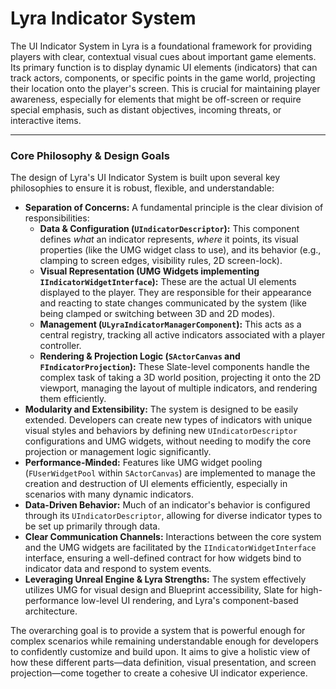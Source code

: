 # Lyra Indicator System

The UI Indicator System in Lyra is a foundational framework for providing players with clear, contextual visual cues about important game elements. Its primary function is to display dynamic UI elements (indicators) that can track actors, components, or specific points in the game world, projecting their location onto the player's screen. This is crucial for maintaining player awareness, especially for elements that might be off-screen or require special emphasis, such as distant objectives, incoming threats, or interactive items.

***

### **Core Philosophy & Design Goals**

The design of Lyra's UI Indicator System is built upon several key philosophies to ensure it is robust, flexible, and understandable:

* **Separation of Concerns:** A fundamental principle is the clear division of responsibilities:
  * **Data & Configuration (`UIndicatorDescriptor`):** This component defines _what_ an indicator represents, _where_ it points, its visual properties (like the UMG widget class to use), and its behavior (e.g., clamping to screen edges, visibility rules, 2D screen-lock).
  * **Visual Representation (UMG Widgets implementing `IIndicatorWidgetInterface`):** These are the actual UI elements displayed to the player. They are responsible for their appearance and reacting to state changes communicated by the system (like being clamped or switching between 3D and 2D modes).
  * **Management (`ULyraIndicatorManagerComponent`):** This acts as a central registry, tracking all active indicators associated with a player controller.
  * **Rendering & Projection Logic (`SActorCanvas` and `FIndicatorProjection`):** These Slate-level components handle the complex task of taking a 3D world position, projecting it onto the 2D viewport, managing the layout of multiple indicators, and rendering them efficiently.
* **Modularity and Extensibility:** The system is designed to be easily extended. Developers can create new types of indicators with unique visual styles and behaviors by defining new `UIndicatorDescriptor` configurations and UMG widgets, without needing to modify the core projection or management logic significantly.
* **Performance-Minded:** Features like UMG widget pooling (`FUserWidgetPool` within `SActorCanvas`) are implemented to manage the creation and destruction of UI elements efficiently, especially in scenarios with many dynamic indicators.
* **Data-Driven Behavior:** Much of an indicator's behavior is configured through its `UIndicatorDescriptor`, allowing for diverse indicator types to be set up primarily through data.
* **Clear Communication Channels:** Interactions between the core system and the UMG widgets are facilitated by the `IIndicatorWidgetInterface` interface, ensuring a well-defined contract for how widgets bind to indicator data and respond to system events.
* **Leveraging Unreal Engine & Lyra Strengths:** The system effectively utilizes UMG for visual design and Blueprint accessibility, Slate for high-performance low-level UI rendering, and Lyra's component-based architecture.

The overarching goal is to provide a system that is powerful enough for complex scenarios while remaining understandable enough for developers to confidently customize and build upon. It aims to give a holistic view of how these different parts—data definition, visual presentation, and screen projection—come together to create a cohesive UI indicator experience.

